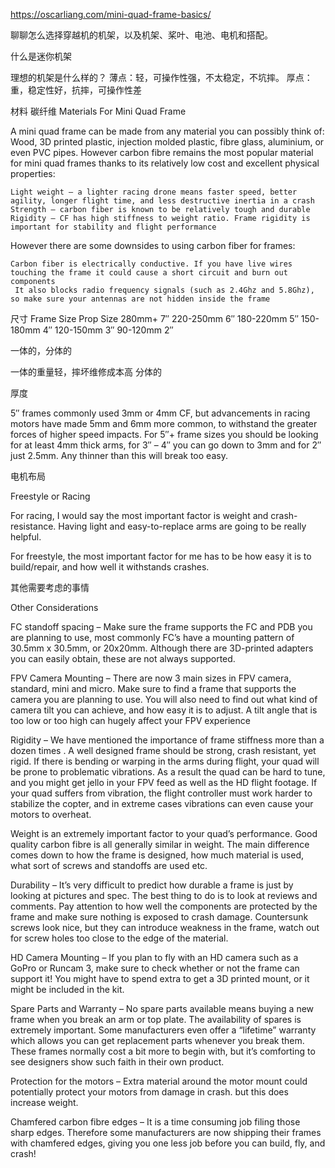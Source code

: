 https://oscarliang.com/mini-quad-frame-basics/

聊聊怎么选择穿越机的机架，以及机架、桨叶、电池、电机和搭配。

什么是迷你机架

理想的机架是什么样的？
薄点：轻，可操作性强，不太稳定，不坑摔。
厚点：重，稳定性好，抗摔，可操作性差

材料
碳纤维
Materials For Mini Quad Frame

A mini quad frame can be made from any material you can possibly think of: Wood, 3D printed plastic, injection molded plastic, fibre glass, aluminium, or even PVC pipes. However carbon fibre remains the most popular material for mini quad frames thanks to its relatively low cost and excellent physical properties:

    Light weight – a lighter racing drone means faster speed, better agility, longer flight time, and less destructive inertia in a crash
    Strength – carbon fiber is known to be relatively tough and durable
    Rigidity – CF has high stiffness to weight ratio. Frame rigidity is important for stability and flight performance

However there are some downsides to using carbon fiber for frames:

    Carbon fiber is electrically conductive. If you have live wires touching the frame it could cause a short circuit and burn out components
     It also blocks radio frequency signals (such as 2.4Ghz and 5.8Ghz), so make sure your antennas are not hidden inside the frame



尺寸
Frame Size 	Prop Size
280mm+ 	7″
220-250mm 	6″
180-220mm 	5″
150-180mm 	4″
120-150mm 	3″
90-120mm 	2″


一体的，分体的

一体的重量轻，摔坏维修成本高
分体的

厚度

5″ frames commonly used 3mm or 4mm CF, but advancements in racing motors have made 5mm and 6mm more common, to withstand the greater forces of higher speed impacts. For 5″+ frame sizes you should be looking for at least 4mm thick arms, for 3″ – 4″ you can go down to 3mm and for 2″ just 2.5mm. Any thinner than this will break too easy.


电机布局


Freestyle or Racing

For racing, I would say the most important factor is weight and crash-resistance. Having light and easy-to-replace arms are going to be really helpful.

For freestyle, the most important factor for me has to be how easy it is to build/repair, and how well it withstands crashes.

其他需要考虑的事情

Other Considerations

FC standoff spacing – Make sure the frame supports the FC and PDB you are planning to use, most commonly FC’s have a mounting pattern of 30.5mm x 30.5mm, or 20x20mm. Although there are 3D-printed adapters you can easily obtain, these are not always supported.

FPV Camera Mounting – There are now 3 main sizes in FPV camera, standard, mini and micro. Make sure to find a frame that supports the camera you are planning to use. You will also need to find out what kind of camera tilt you can achieve, and how easy it is to adjust. A tilt angle that is too low or too high can hugely affect your FPV experience

Rigidity – We have mentioned the importance of frame stiffness more than a dozen times . A well designed frame should be strong, crash resistant, yet rigid. If there is bending or warping in the arms during flight, your quad will be prone to problematic vibrations. As a result the quad can be hard to tune, and you might get jello in your FPV feed as well as the HD flight footage. If your quad suffers from vibration, the flight controller must work harder to stabilize the copter, and in extreme cases vibrations can even cause your motors to overheat.

Weight is an extremely important factor to your quad’s performance. Good quality carbon fibre is all generally similar in weight. The main difference comes down to how the frame is designed, how much material is used, what sort of screws and standoffs are used etc.

Durability – It’s very difficult to predict how durable a frame is just by looking at pictures and spec. The best thing to do is to look at reviews and comments. Pay attention to how well the components are protected by the frame and make sure nothing is exposed to crash damage. Countersunk screws look nice, but they can introduce weakness in the frame, watch out for screw holes too close to the edge of the material.

HD Camera Mounting – If you plan to fly with an HD camera such as a GoPro or Runcam 3, make sure to check whether or not the frame can support it! You might have to spend extra to get a 3D printed mount, or it might be included in the kit.

Spare Parts and Warranty – No spare parts available means buying a new frame when you break an arm or top plate. The availability of spares is extremely important. Some manufacturers even offer a “lifetime” warranty which allows you can get replacement parts whenever you break them. These frames normally cost a bit more to begin with, but it’s comforting to see designers show such faith in their own product.

Protection for the motors – Extra material around the motor mount could potentially protect your motors from damage in crash. but this does increase weight.

Chamfered carbon fibre edges – It is a time consuming job filing those sharp edges. Therefore some manufacturers are now shipping their frames with chamfered edges, giving you one less job before you can build, fly, and crash!

